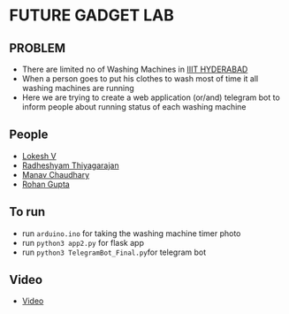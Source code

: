 # FUTURE GADGET LAB

## PROBLEM

- There are limited no of Washing Machines in [IIIT HYDERABAD](https://www.iiit.ac.in/) 
- When a person goes to put his clothes to wash most of time it all washing machines are running
- Here we are trying to create a web application (or/and) telegram bot to inform people about running status of each washing machine

## People

- [Lokesh V](https://github.com/LokeshVenkatachalam)
- [Radheshyam Thiyagarajan](https://github.com/Radheshyam23)
- [Manav Chaudhary](https://github.com/LainWiredIn)
- [Rohan Gupta](https://github.com/guptarohan6502)

## To run

- run `arduino.ino` for taking the washing machine timer photo
- run `python3 app2.py` for flask app
- run `python3 TelegramBot_Final.py`for telegram bot

## Video

- [Video](https://iiitaphyd-my.sharepoint.com/:v:/g/personal/lokesh_v_research_iiit_ac_in/EVAFodt273dOguAVeypDZlMBuZr7FXxlXnBPf_6iNDD8NQ?e=avdDNF)
